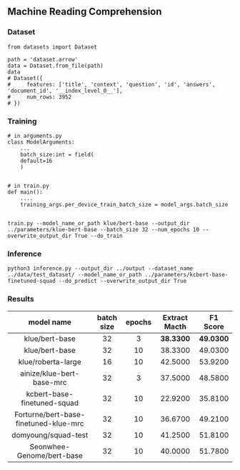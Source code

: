 ## Machine Reading Comprehension

### Dataset 

```
from datasets import Dataset

path = 'dataset.arrow'
data = Dataset.from_file(path)
data
# Dataset({
#     features: ['title', 'context', 'question', 'id', 'answers', 'document_id', '__index_level_0__'],
#     num_rows: 3952
# })
```


### Training
```
# in arguments.py
class ModelArguments:
    ...
    batch_size:int = field(
    default=16
    )


# in train.py
def main():
    ....
    training_args.per_device_train_batch_size = model_args.batch_size


train.py --model_name_or_path klue/bert-base --output_dir ../parameters/klue-bert-base --batch_size 32 --num_epochs 10 --overwrite_output_dir True --do_train
```


### Inference

```
python3 inference.py --output_dir ../output --dataset_name ../data/test_dataset/ --model_name_or_path ../parameters/kcbert-base-finetuned-squad --do_predict --overwrite_output_dir True
```




### Results

|model name| batch size | epochs | Extract Macth | F1 Score | 
|:----:|:----:|:----:|:----:|:----:|
|klue/bert-base| 32 | 3 | **38.3300** | **49.0300** |
|klue/bert-base | 32 | 10 | 38.3300 | 49.0300 | 
|klue/roberta-large | 16 | 10 | 42.5000 | 53.9200 | 
|ainize/klue-bert-base-mrc| 32 | 3 | 37.5000 | 48.5800 |
|kcbert-base-finetuned-squad | 32 | 10 | 22.9200 | 35.8100 | 
|Forturne/bert-base-finetuned-klue-mrc | 32 | 10 |36.6700 | 49.2100 |
|domyoung/squad-test | 32 | 10 |41.2500 | 51.8100 |
|Seonwhee-Genome/bert-base | 32 | 10 |40.0000 | 51.7800 |
